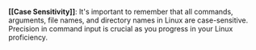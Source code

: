 **[[Case Sensitivity]]**: It's important to remember that all commands, arguments, file names, and directory names in Linux are case-sensitive. Precision in command input is crucial as you progress in your Linux proficiency.